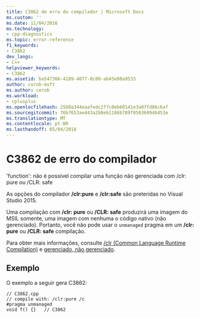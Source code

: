 ```yaml
---
title: C3862 de erro do compilador | Microsoft Docs
ms.custom: ''
ms.date: 11/04/2016
ms.technology:
- cpp-diagnostics
ms.topic: error-reference
f1_keywords:
- C3862
dev_langs:
- C++
helpviewer_keywords:
- C3862
ms.assetid: ba547366-4189-4077-8c00-ab45e08a9533
author: corob-msft
ms.author: corob
ms.workload:
- cplusplus
ms.openlocfilehash: 25b0a344eaafedc2f7c0eb60141e3a07fd86c6af
ms.sourcegitcommit: 76b7653ae443a2b8eb1186b789f8503609d6453e
ms.translationtype: MT
ms.contentlocale: pt-BR
ms.lasthandoff: 05/04/2018
---
```

# <a name="compiler-error-c3862"></a>C3862 de erro do compilador
'function': não é possível compilar uma função não gerenciada com /clr: pure ou /CLR: safe  
  
 As opções do compilador **/clr:pure** e **/clr:safe** são preteridas no Visual Studio 2015.  
  
 Uma compilação com **/clr: pure** ou **/CLR: safe** produzirá uma imagem do MSIL somente, uma imagem com nenhuma o código nativo (não gerenciado).  Portanto, você não pode usar o `unmanaged` pragma em um **/clr: pure** ou **/CLR: safe** compilação.  
  
 Para obter mais informações, consulte [/clr (Common Language Runtime Compilation)](../../build/reference/clr-common-language-runtime-compilation.md) e [gerenciado, não gerenciado](../../preprocessor/managed-unmanaged.md).  
  
## <a name="example"></a>Exemplo  
 O exemplo a seguir gera C3862:  
  
```  
// C3862.cpp  
// compile with: /clr:pure /c  
#pragma unmanaged  
void f() {}   // C3862  
```